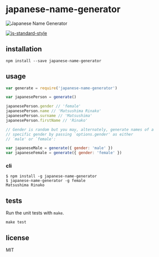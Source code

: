 # japanese-name-generator

![Japanese Name Generator](http://nd06.jxs.cz/033/857/642dda4c84_95676290_o2.jpg)

[![js-standard-style](https://cdn.rawgit.com/feross/standard/master/badge.svg)](https://github.com/feross/standard)

## installation
```
npm install --save japanese-name-generator
```

## usage
```javascript
var generate = require('japanese-name-generator')

var japanesePerson = generate()

japanesePerson.gender // 'female'
japanesePerson.name // 'Matsushima Rinako'
japanesePerson.surname // 'Matsushima'
japanesePerson.firstName // 'Rinako'

// Gender is random but you may, alternately, generate names of a
// specific gender by passing `options.gender' as either 
// `male' or `female':

var japaneseMale = generate({ gender: 'male' })
var japaneseFemale = generate({ gender: 'female' })
```

### cli

```
$ npm install -g japanese-name-generator
$ japanese-name-generator -g female
Matsushima Rinako
```

## tests
Run the unit tests with `make`.
```
make test
```

## license
MIT
